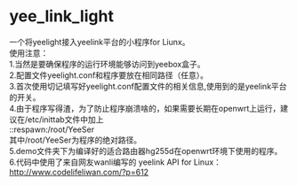 ﻿yee_link_light
==============

一个将yeelight接入yeelink平台的小程序for Liunx。   
使用注意：   
1.当然是要确保程序的运行环境能够访问到yeebox盒子。   
2.配置文件yeelight.conf和程序要放在相同路径（任意）。   
3.首次使用切记填写好yeelight.conf配置文件的相关信息,使用到的是yeelink平台的开关。   
4.由于程序写得渣，为了防止程序崩溃啥的，如果需要长期在openwrt上运行，建议在/etc/inittab文件中加上   
::respawn:/root/YeeSer   
其中/root/YeeSer为程序的绝对路径。   
5.demo文件夹下为编译好的适合路由器hg255d在openwrt环境下使用的程序。   
6.代码中使用了来自网友wanli编写的 yeelink API for Linux：http://www.codelifeliwan.com/?p=612   
